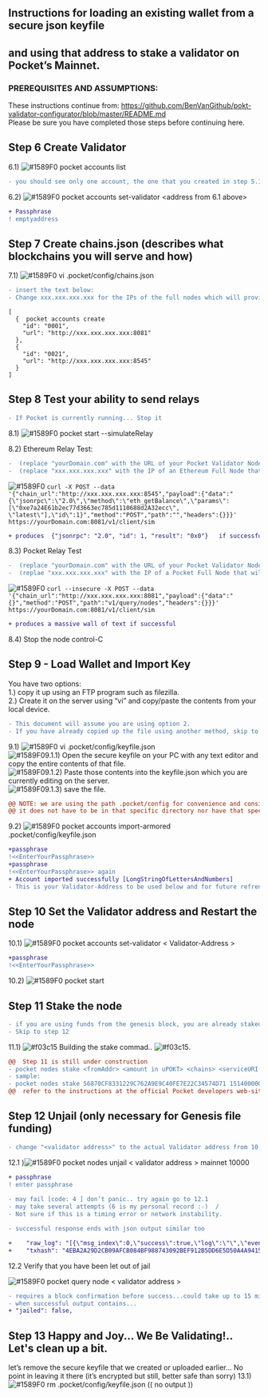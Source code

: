 ##  Instructions for loading an existing wallet from a secure json keyfile  
##  and using that address to stake a validator on Pocket’s Mainnet.


###                     PREREQUISITES AND ASSUMPTIONS:
These instructions continue from: https://github.com/BenVanGithub/pokt-validator-configurator/blob/master/README.md   
Please be sure you have completed those steps before continuing here. 



## Step 6 Create Validator
6.1) ![#1589F0](https://via.placeholder.com/15/FFC000/000000?text=+) pocket accounts list 
```diff
- you should see only one account, the one that you created in step 5.1
```
6.2) ![#1589F0](https://via.placeholder.com/15/FFC000/000000?text=+) pocket accounts set-validator <address from 6.1 above>
```diff
+ Passphrase
! emptyaddress
```
## Step 7 Create chains.json (describes what blockchains you will serve and how)
7.1) ![#1589F0](https://via.placeholder.com/15/FFC000/000000?text=+) vi .pocket/config/chains.json
```diff
- insert the text below:  
- Change xxx.xxx.xxx.xxx for the IPs of the full nodes which will provide relays 
```
```
[  
  {  pocket accounts create
    "id": "0001",  
    "url": "http://xxx.xxx.xxx.xxx:8081"  
  },  
  {  
    "id": "0021",  
    "url": "http://xxx.xxx.xxx.xxx:8545"  
  }  
]  
```
## Step 8 Test your ability to send relays
```diff
- If Pocket is currently running... Stop it
```
8.1) ![#1589F0](https://via.placeholder.com/15/FFC000/000000?text=+) pocket start --simulateRelay

8.2)  Ethereum Relay Test:
```diff
-  (replace "yourDomain.com" with the URL of your Pocket Validator Node)  
-  (replace "xxx.xxx.xxx.xxx" with the IP of an Ethereum Full Node that will accept RPCs)  
``` 
![#1589F0](https://via.placeholder.com/15/FFC000/000000?text=+) ```curl -X POST --data '{"chain_url":"http://xxx.xxx.xxx.xxx:8545","payload":{"data":"{\"jsonrpc\":\"2.0\",\"method\":\"eth_getBalance\",\"params\":[\"0xe7a24E61b2ec77d3663ec785d1110688d2A32ecc\", \"latest\"],\"id\":1}","method":"POST","path":"","headers":{}}}' https://yourDomain.com:8081/v1/client/sim ```
``` diff
+ produces  {"jsonrpc": "2.0", "id": 1, "result": "0x0"}   if successful
```
8.3) Pocket Relay Test
```diff
-  (replace "yourDomain.com" with the URL of your Pocket Validator Node)  
-  (replae "xxx.xxx.xxx.xxx" with the IP of a Pocket Full Node that will accept RPCs)  
``` 
![#1589F0](https://via.placeholder.com/15/FFC000/000000?text=+) ```curl --insecure -X POST --data '{"chain_url":"http://xxx.xxx.xxx.xxx:8081","payload":{"data":"{}","method":"POST","path":"v1/query/nodes","headers":{}}}' https://yourDomain.com:8081/v1/client/sim ```
``` diff
+ produces a massive wall of text if successful
```
8.4) Stop the node control-C

## Step 9 - Load Wallet and Import Key

You have two options:  
1.)  copy it up using an FTP program such as filezilla.  
2.)  Create it on the server using “vi” and copy/paste the contents from your local device. 
```diff
- This document will assume you are using option 2.  
- If you have already copied up the file using another method, skip to 9.2
```
9.1) ![#1589F0](https://via.placeholder.com/15/FFC000/000000?text=+) vi .pocket/config/keyfile.json  
![#1589F0](https://via.placeholder.com/15/FFC000/000000?text=+)9.1.1) Open the secure keyfile on your PC with any text editor and copy the entire contents of that file.  
![#1589F0](https://via.placeholder.com/15/FFC000/000000?text=+)9.1.2) Paste those contents into the keyfile.json which you are currently editing on the server.  
![#1589F0](https://via.placeholder.com/15/FFC000/000000?text=+)9.1.3) save the file.
```diff
@@ NOTE: we are using the path .pocket/config for convenience and consistency…  @@
@@ it does not have to be in that specific directory nor have that specific name. @@
```

9.2) ![#1589F0](https://via.placeholder.com/15/FFC000/000000?text=+) pocket accounts import-armored .pocket/config/keyfile.json
```diff
+passphrase
!<<EnterYourPassphrase>>
+passphrase
!<<EnterYourPassphrase>> again
+ Account imported successfully [LongStringOfLettersAndNumbers] 
- This is your Validator-Address to be used below and for future refrence
```
## Step 10 Set the Validator address and Restart the node

10.1) ![#1589F0](https://via.placeholder.com/15/FFC000/000000?text=+) pocket accounts set-validator < Validator-Address >
```diff
+passphrase
!<<EnterYourPassphrase>>
```
10.2) ![#1589F0](https://via.placeholder.com/15/FFC000/000000?text=+) pocket start

## Step 11 Stake the node
```diff
- if you are using funds from the genesis block, you are already staked.
- Skip to step 12
```
11.1) ![#f03c15](https://via.placeholder.com/15/f03c15/000000?text=+) Building the stake commad.. ![#f03c15](https://via.placeholder.com/15/f03c15/000000?text=+).
```diff
@@  Step 11 is still under construction                                  @@
- pocket nodes stake <fromAddr> <amount in uPOKT> <chains> <serviceURI w/ rpc port> <chainID> <fees in Upokt>
- sample:
- pocket nodes stake 56870CF8331229C762A9E9C40FE7E22C34574D71 15140000000 0001,0021 http://yourDomainName:8081 mainnet 10000
@@  refer to the instructions at the official Pocket developers web-site @@
```
## Step 12 Unjail (only necessary for Genesis file funding)
```diff
- change "<validator address>" to the actual Validator address from 10.1
```
12.1 )![#1589F0](https://via.placeholder.com/15/FFC000/000000?text=+) pocket nodes unjail < validator address > mainnet 10000
 ```diff 
+ passphrase
! enter passphrase
  
- may fail [code: 4 ] don’t panic.. try again go to 12.1
- may take several attempts (6 is my personal record :-)  /
- Not sure if this is a timing error or network instability.

- successful response ends with json output similar too

+    "raw_log": "[{\"msg_index\":0,\"success\":true,\"log\":\"\",\"events\":[{\"type\":\"message\",\"attributes\":[{\"key\":\"action\",\"value\":\"unjail_validator\"}]}]}]",
+    "txhash": "4EBA2A29D2CB09AFCB084BF988743092BEF912B5DD6E5D50A4A941522A05946C"
```
12.2 Verify that you have been let out of jail

![#1589F0](https://via.placeholder.com/15/FFC000/000000?text=+) pocket query node < validator address >
  ```diff
- requires a block confirmation before success...could take up to 15 minutes
- when successful output contains...
+ "jailed": false,
```
## Step 13  Happy and Joy... We Be Validating!.. Let's clean up a bit.
let’s remove the secure keyfile that we created or uploaded earlier… 
No point in leaving it there (it’s encrypted but still, better safe than sorry)
13.1) ![#1589F0](https://via.placeholder.com/15/FFC000/000000?text=+) rm .pocket/config/keyfile.json
(( no output ))


